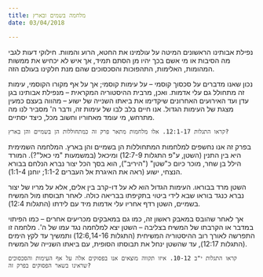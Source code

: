```yaml
---
title: מלחמה בשמים ובארץ
date: 03/04/2018

---
```


נפילת אבותינו הראשונים המיטה על עולמינו את החטא, הרוע והמוות. חילוקי דעות לגבי מה הסיבות או מי אשם בכך יהיו מן הסתם תמיד, אך איש לא יכחיש את ממשות המהומות, האלימות, התהפוכות והסכסוכים שהם מנת חלקינו בעולם הזה.

נכון שאנו מדברים על סכסוך קוסמי – על עימות קוסמי; אך על אף מקורו הקוסמי, עימות זה מתחולל גם עלי אדמות. ואכן, מרבית ההיסטוריה המקראית – מנפילת אבותינו בגן עדן ועד האירועים האחרונים שיקדימו את ביאתו השנייה של ישוע – מהווה בעצם כמעין מצגת של העימות הגדול. אנו חיים בלב לבו של עימות זה, ודבר ה' מסביר לנו מה מתרחש, מי עומד מאחוריו וחשוב מכל, כיצד יסתיים.

`קראו התגלות 12:1-17. אלו מלחמות מתאר פרק זה כמתחוללות הן בשמיים והן בארץ?`

בפרק זה אנו נחשפים למלחמות המתחוללות הן בשמיים והן בארץ. המלחמה השמימית היא בין התנין (השטן, ע"פ התגלות 12:7-9) ומיכאל (במשמעות "מי כאל"?). המורד הילל בן שחר, מוכר כיום כ"שטן" ("היריב"), הוא בסך הכל יצור נברא הנלחם בבורא הנצחי, ישוע (ראה את האיגרת אל העברים 1:1-2; יוחנן 1:1-4).

השטן מרד בבוראו. העימות הגדול הוא לא על דו-קרב בין אלים, אלא על מריו של יצור נברא כנגד בוראו שבא לידי ביטוי בתקיפתו בבריאה כולה. לאחר תבוסתו מול המשיח בשמיים, השטן רדף אחריו עלי אדמות מיד עם לידתו (התגלות 12:4).

אך לאחר שהובס במאבק ראשון זה, כמו גם במאבקים מכריעים אחרים – כמו הפיתוי במדבר או הקרבתו של המשיח בצליבה – השטן יצא למלחמה נגד עמו של ה'. מלחמה זו התפרשה לאורך רוב ההיסטוריה המשיחית (התגלות 12:6,14-16) ותמשיך עד לקץ הימים (התגלות 12:17), עד שהשטן ינחל את תבוסתו הסופית, עם ביאתו השנייה של המשיח. 

`קראו התגלות י"ב 10-12. איזו תקווה מוצאים אנו בפסוקים אלה על אף העימות והסכסוכים שראינו בשאר הפסוקים בפרק זה?`